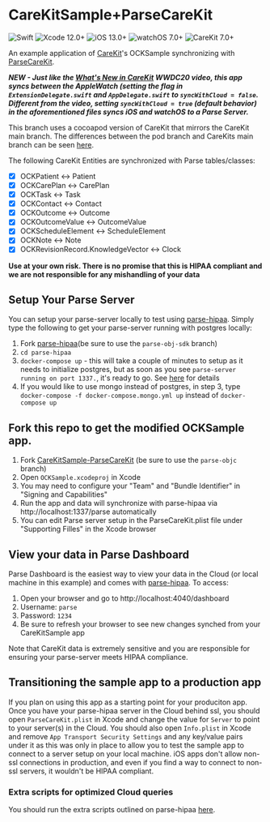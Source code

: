# CareKitSample+ParseCareKit
![Swift](https://img.shields.io/badge/swift-5.3-brightgreen.svg) ![Xcode 12.0+](https://img.shields.io/badge/xcode-12.0%2B-blue.svg) ![iOS 13.0+](https://img.shields.io/badge/iOS-13.0%2B-blue.svg) ![watchOS 7.0+](https://img.shields.io/badge/watchOS-7.0%2B-blue.svg) ![CareKit 7.0+](https://img.shields.io/badge/CareKit-2.1%2B-red.svg)

An example application of [CareKit](https://github.com/carekit-apple/CareKit)'s OCKSample synchronizing with [ParseCareKit](https://github.com/netreconlab/ParseCareKit/tree/parse-objc). 

***NEW - Just like the [What's New in CareKit](https://developer.apple.com/videos/play/wwdc2020/10151/) WWDC20 video, this app syncs between the AppleWatch (setting the flag in `ExtensionDelegate.swift` and `AppDelegate.swift` to  `syncWithCloud = false`. Different from the video, setting `syncWithCloud = true` (default behavior) in the aforementioned files syncs iOS and watchOS to a Parse Server.***

This branch uses a cocoapod version of CareKit that mirrors the CareKit main branch. The differences between the pod branch and CareKits main branch can be seen [here](https://github.com/carekit-apple/CareKit/compare/main...cbaker6:pod).

The following CareKit Entities are synchronized with Parse tables/classes:
- [x] OCKPatient <-> Patient
- [x] OCKCarePlan <-> CarePlan
- [x] OCKTask <-> Task
- [x] OCKContact <-> Contact
- [x] OCKOutcome <-> Outcome
- [x] OCKOutcomeValue <-> OutcomeValue
- [x] OCKScheduleElement <-> ScheduleElement
- [x] OCKNote <-> Note
- [x] OCKRevisionRecord.KnowledgeVector <-> Clock

**Use at your own risk. There is no promise that this is HIPAA compliant and we are not responsible for any mishandling of your data**

## Setup Your Parse Server
You can setup your parse-server locally to test using [parse-hipaa](https://github.com/netreconlab/parse-hipaa). Simply type the following to get your parse-server running with postgres locally:

1. Fork [parse-hipaa](https://github.com/netreconlab/parse-hipaa/tree/parse-obj-sdk)(be sure to use the `parse-obj-sdk` branch)
2. `cd parse-hipaa`
3.  `docker-compose up` - this will take a couple of minutes to setup as it needs to initialize postgres, but as soon as you see `parse-server running on port 1337.`, it's ready to go. See [here](https://github.com/netreconlab/parse-hipaa#getting-started) for details
4. If you would like to use mongo instead of postgres, in step 3, type `docker-compose -f docker-compose.mongo.yml up` instead of `docker-compose up`

## Fork this repo to get the modified OCKSample app. 

1. Fork [CareKitSample-ParseCareKit](https://github.com/netreconlab/CareKitSample-ParseCareKit/tree/parse-objc) (be sure to use the `parse-objc` branch)
2. Open `OCKSample.xcodeproj` in Xcode
3. You may need to configure your "Team" and "Bundle Identifier" in "Signing and Capabilities"
4. Run the app and data will synchronize with parse-hipaa via http://localhost:1337/parse automatically
5. You can edit Parse server setup in the ParseCareKit.plist file under "Supporting Filles" in the Xcode browser

## View your data in Parse Dashboard
Parse Dashboard is the easiest way to view your data in the Cloud (or local machine in this example) and comes with [parse-hipaa](https://github.com/netreconlab/parse-hipaa/tree/parse-obj-sdk). To access:
1. Open your browser and go to http://localhost:4040/dashboard
2. Username: `parse`
3. Password: `1234`
4. Be sure to refresh your browser to see new changes synched from your CareKitSample app

Note that CareKit data is extremely sensitive and you are responsible for ensuring your parse-server meets HIPAA compliance.

## Transitioning the sample app to a production app
If you plan on using this app as a starting point for your produciton app. Once you have your parse-hipaa server in the Cloud behind ssl, you should open `ParseCareKit.plist` in Xcode and change the value for `Server` to point to your server(s) in the Cloud. You should also open `Info.plist` in Xcode and remove `App Transport Security Settings` and any key/value pairs under it as this was only in place to allow you to test the sample app to connect to a server setup on your local machine. iOS apps don't allow non-ssl connections in production, and even if you find a way to connect to non-ssl servers, it wouldn't be HIPAA compliant.

### Extra scripts for optimized Cloud queries
You should run the extra scripts outlined on parse-hipaa [here](https://github.com/netreconlab/parse-hipaa/tree/parse-obj-sdk#running-in-production-for-parsecarekit).
